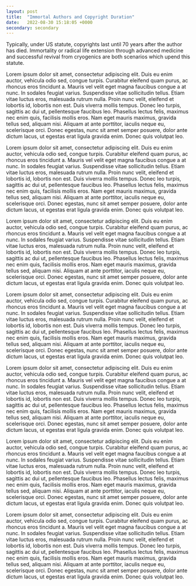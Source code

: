 ```yaml
---
layout: post
title:  "Immortal Authors and Copyright Duration"
date:   2022-08-30 15:18:05 +0000
secondary: secondary
---
```

Typically, under US statute, copyrights last until 70 years after the author has died. Immortality or radical life extension through advanced medicine and successful revival from cryogenics are both scenarios which upend this statute. 

Lorem ipsum dolor sit amet, consectetur adipiscing elit. Duis eu enim auctor, vehicula odio sed, congue turpis. Curabitur eleifend quam purus, ac rhoncus eros tincidunt a. Mauris vel velit eget magna faucibus congue a at nunc. In sodales feugiat varius. Suspendisse vitae sollicitudin tellus. Etiam vitae luctus eros, malesuada rutrum nulla. Proin nunc velit, eleifend et lobortis id, lobortis non est. Duis viverra mollis tempus. Donec leo turpis, sagittis ac dui ut, pellentesque faucibus leo. Phasellus lectus felis, maximus nec enim quis, facilisis mollis eros. Nam eget mauris maximus, gravida tellus sed, aliquam nisi. Aliquam at ante porttitor, iaculis neque eu, scelerisque orci. Donec egestas, nunc sit amet semper posuere, dolor ante dictum lacus, ut egestas erat ligula gravida enim. Donec quis volutpat leo.

Lorem ipsum dolor sit amet, consectetur adipiscing elit. Duis eu enim auctor, vehicula odio sed, congue turpis. Curabitur eleifend quam purus, ac rhoncus eros tincidunt a. Mauris vel velit eget magna faucibus congue a at nunc. In sodales feugiat varius. Suspendisse vitae sollicitudin tellus. Etiam vitae luctus eros, malesuada rutrum nulla. Proin nunc velit, eleifend et lobortis id, lobortis non est. Duis viverra mollis tempus. Donec leo turpis, sagittis ac dui ut, pellentesque faucibus leo. Phasellus lectus felis, maximus nec enim quis, facilisis mollis eros. Nam eget mauris maximus, gravida tellus sed, aliquam nisi. Aliquam at ante porttitor, iaculis neque eu, scelerisque orci. Donec egestas, nunc sit amet semper posuere, dolor ante dictum lacus, ut egestas erat ligula gravida enim. Donec quis volutpat leo.

Lorem ipsum dolor sit amet, consectetur adipiscing elit. Duis eu enim auctor, vehicula odio sed, congue turpis. Curabitur eleifend quam purus, ac rhoncus eros tincidunt a. Mauris vel velit eget magna faucibus congue a at nunc. In sodales feugiat varius. Suspendisse vitae sollicitudin tellus. Etiam vitae luctus eros, malesuada rutrum nulla. Proin nunc velit, eleifend et lobortis id, lobortis non est. Duis viverra mollis tempus. Donec leo turpis, sagittis ac dui ut, pellentesque faucibus leo. Phasellus lectus felis, maximus nec enim quis, facilisis mollis eros. Nam eget mauris maximus, gravida tellus sed, aliquam nisi. Aliquam at ante porttitor, iaculis neque eu, scelerisque orci. Donec egestas, nunc sit amet semper posuere, dolor ante dictum lacus, ut egestas erat ligula gravida enim. Donec quis volutpat leo.

Lorem ipsum dolor sit amet, consectetur adipiscing elit. Duis eu enim auctor, vehicula odio sed, congue turpis. Curabitur eleifend quam purus, ac rhoncus eros tincidunt a. Mauris vel velit eget magna faucibus congue a at nunc. In sodales feugiat varius. Suspendisse vitae sollicitudin tellus. Etiam vitae luctus eros, malesuada rutrum nulla. Proin nunc velit, eleifend et lobortis id, lobortis non est. Duis viverra mollis tempus. Donec leo turpis, sagittis ac dui ut, pellentesque faucibus leo. Phasellus lectus felis, maximus nec enim quis, facilisis mollis eros. Nam eget mauris maximus, gravida tellus sed, aliquam nisi. Aliquam at ante porttitor, iaculis neque eu, scelerisque orci. Donec egestas, nunc sit amet semper posuere, dolor ante dictum lacus, ut egestas erat ligula gravida enim. Donec quis volutpat leo.

Lorem ipsum dolor sit amet, consectetur adipiscing elit. Duis eu enim auctor, vehicula odio sed, congue turpis. Curabitur eleifend quam purus, ac rhoncus eros tincidunt a. Mauris vel velit eget magna faucibus congue a at nunc. In sodales feugiat varius. Suspendisse vitae sollicitudin tellus. Etiam vitae luctus eros, malesuada rutrum nulla. Proin nunc velit, eleifend et lobortis id, lobortis non est. Duis viverra mollis tempus. Donec leo turpis, sagittis ac dui ut, pellentesque faucibus leo. Phasellus lectus felis, maximus nec enim quis, facilisis mollis eros. Nam eget mauris maximus, gravida tellus sed, aliquam nisi. Aliquam at ante porttitor, iaculis neque eu, scelerisque orci. Donec egestas, nunc sit amet semper posuere, dolor ante dictum lacus, ut egestas erat ligula gravida enim. Donec quis volutpat leo.

Lorem ipsum dolor sit amet, consectetur adipiscing elit. Duis eu enim auctor, vehicula odio sed, congue turpis. Curabitur eleifend quam purus, ac rhoncus eros tincidunt a. Mauris vel velit eget magna faucibus congue a at nunc. In sodales feugiat varius. Suspendisse vitae sollicitudin tellus. Etiam vitae luctus eros, malesuada rutrum nulla. Proin nunc velit, eleifend et lobortis id, lobortis non est. Duis viverra mollis tempus. Donec leo turpis, sagittis ac dui ut, pellentesque faucibus leo. Phasellus lectus felis, maximus nec enim quis, facilisis mollis eros. Nam eget mauris maximus, gravida tellus sed, aliquam nisi. Aliquam at ante porttitor, iaculis neque eu, scelerisque orci. Donec egestas, nunc sit amet semper posuere, dolor ante dictum lacus, ut egestas erat ligula gravida enim. Donec quis volutpat leo.

Lorem ipsum dolor sit amet, consectetur adipiscing elit. Duis eu enim auctor, vehicula odio sed, congue turpis. Curabitur eleifend quam purus, ac rhoncus eros tincidunt a. Mauris vel velit eget magna faucibus congue a at nunc. In sodales feugiat varius. Suspendisse vitae sollicitudin tellus. Etiam vitae luctus eros, malesuada rutrum nulla. Proin nunc velit, eleifend et lobortis id, lobortis non est. Duis viverra mollis tempus. Donec leo turpis, sagittis ac dui ut, pellentesque faucibus leo. Phasellus lectus felis, maximus nec enim quis, facilisis mollis eros. Nam eget mauris maximus, gravida tellus sed, aliquam nisi. Aliquam at ante porttitor, iaculis neque eu, scelerisque orci. Donec egestas, nunc sit amet semper posuere, dolor ante dictum lacus, ut egestas erat ligula gravida enim. Donec quis volutpat leo.


